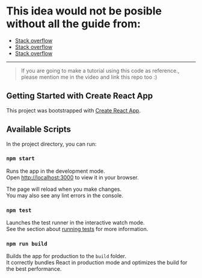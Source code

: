 
# This idea would not be posible without all the guide from:

* [Stack overflow](https://stackoverflow.com/questions/9640266/convert-hhmmss-string-to-seconds-only-in-javascript)
* [Stack overflow](https://stackoverflow.com/questions/67870384/react-js-17-typeerror-object-is-not-a-function-while-executing-useparams)
* [Stack overflow](https://stackoverflow.com/questions/1322732/convert-seconds-to-hh-mm-ss-with-javascript)
---

> If you are going to make a tutorial using this code as reference., please
> mention me in the video and link this repo too :)

## Getting Started with Create React App

This project was bootstrapped with [Create React App](https://github.com/facebook/create-react-app).

## Available Scripts

In the project directory, you can run:

### `npm start`

Runs the app in the development mode.\
Open [http://localhost:3000](http://localhost:3000) to view it in your browser.

The page will reload when you make changes.\
You may also see any lint errors in the console.

### `npm test`

Launches the test runner in the interactive watch mode.\
See the section about [running tests](https://facebook.github.io/create-react-app/docs/running-tests) for more information.

### `npm run build`

Builds the app for production to the `build` folder.\
It correctly bundles React in production mode and optimizes the build for the best performance.
